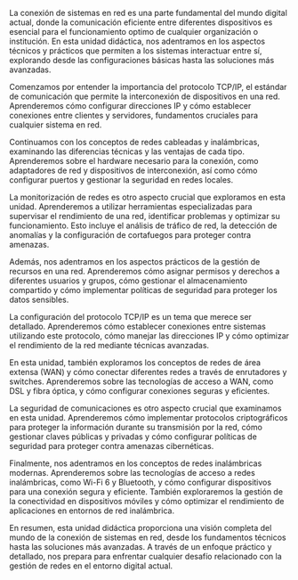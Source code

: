 La conexión de sistemas en red es una parte fundamental del mundo digital actual, donde la comunicación eficiente entre diferentes dispositivos es esencial para el funcionamiento optimo de cualquier organización o institución. En esta unidad didáctica, nos adentramos en los aspectos técnicos y prácticos que permiten a los sistemas interactuar entre sí, explorando desde las configuraciones básicas hasta las soluciones más avanzadas.

Comenzamos por entender la importancia del protocolo TCP/IP, el estándar de comunicación que permite la interconexión de dispositivos en una red. Aprenderemos cómo configurar direcciones IP y cómo establecer conexiones entre clientes y servidores, fundamentos cruciales para cualquier sistema en red.

Continuamos con los conceptos de redes cableadas y inalámbricas, examinando las diferencias técnicas y las ventajas de cada tipo. Aprenderemos sobre el hardware necesario para la conexión, como adaptadores de red y dispositivos de interconexión, así como cómo configurar puertos y gestionar la seguridad en redes locales.

La monitorización de redes es otro aspecto crucial que exploramos en esta unidad. Aprenderemos a utilizar herramientas especializadas para supervisar el rendimiento de una red, identificar problemas y optimizar su funcionamiento. Esto incluye el análisis de tráfico de red, la detección de anomalías y la configuración de cortafuegos para proteger contra amenazas.

Además, nos adentramos en los aspectos prácticos de la gestión de recursos en una red. Aprenderemos cómo asignar permisos y derechos a diferentes usuarios y grupos, cómo gestionar el almacenamiento compartido y cómo implementar políticas de seguridad para proteger los datos sensibles.

La configuración del protocolo TCP/IP es un tema que merece ser detallado. Aprenderemos cómo establecer conexiones entre sistemas utilizando este protocolo, cómo manejar las direcciones IP y cómo optimizar el rendimiento de la red mediante técnicas avanzadas.

En esta unidad, también exploramos los conceptos de redes de área extensa (WAN) y cómo conectar diferentes redes a través de enrutadores y switches. Aprenderemos sobre las tecnologías de acceso a WAN, como DSL y fibra óptica, y cómo configurar conexiones seguras y eficientes.

La seguridad de comunicaciones es otro aspecto crucial que examinamos en esta unidad. Aprenderemos cómo implementar protocolos criptográficos para proteger la información durante su transmisión por la red, cómo gestionar claves públicas y privadas y cómo configurar políticas de seguridad para proteger contra amenazas cibernéticas.

Finalmente, nos adentramos en los conceptos de redes inalámbricas modernas. Aprenderemos sobre las tecnologías de acceso a redes inalámbricas, como Wi-Fi 6 y Bluetooth, y cómo configurar dispositivos para una conexión segura y eficiente. También exploraremos la gestión de la conectividad en dispositivos móviles y cómo optimizar el rendimiento de aplicaciones en entornos de red inalámbrica.

En resumen, esta unidad didáctica proporciona una visión completa del mundo de la conexión de sistemas en red, desde los fundamentos técnicos hasta las soluciones más avanzadas. A través de un enfoque práctico y detallado, nos prepara para enfrentar cualquier desafío relacionado con la gestión de redes en el entorno digital actual.
